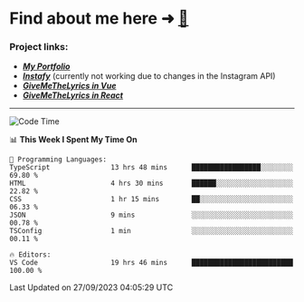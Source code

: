 # Find about me here ➜ [🧑](https://pauabella.dev)

### Project links:
- ***[My Portfolio](https://pauabella.dev)***
- ***[Instafy](https://instafy.me)*** (currently not working due to changes in the Instagram API)
- ***[GiveMeTheLyrics in Vue](https://lyrics.pauabella.dev)***
- ***[GiveMeTheLyrics in React](https://pauabella.dev/GiveMeTheLyrics)***

---
<!--START_SECTION:waka-->
![Code Time](http://img.shields.io/badge/Code%20Time-2%2C490%20hrs%2024%20mins-blue)

📊 **This Week I Spent My Time On** 

```text
💬 Programming Languages: 
TypeScript               13 hrs 48 mins      █████████████████░░░░░░░░   69.80 % 
HTML                     4 hrs 30 mins       ██████░░░░░░░░░░░░░░░░░░░   22.82 % 
CSS                      1 hr 15 mins        ██░░░░░░░░░░░░░░░░░░░░░░░   06.33 % 
JSON                     9 mins              ░░░░░░░░░░░░░░░░░░░░░░░░░   00.78 % 
TSConfig                 1 min               ░░░░░░░░░░░░░░░░░░░░░░░░░   00.11 % 

🔥 Editors: 
VS Code                  19 hrs 46 mins      █████████████████████████   100.00 % 
```


 Last Updated on 27/09/2023 04:05:29 UTC
<!--END_SECTION:waka-->
